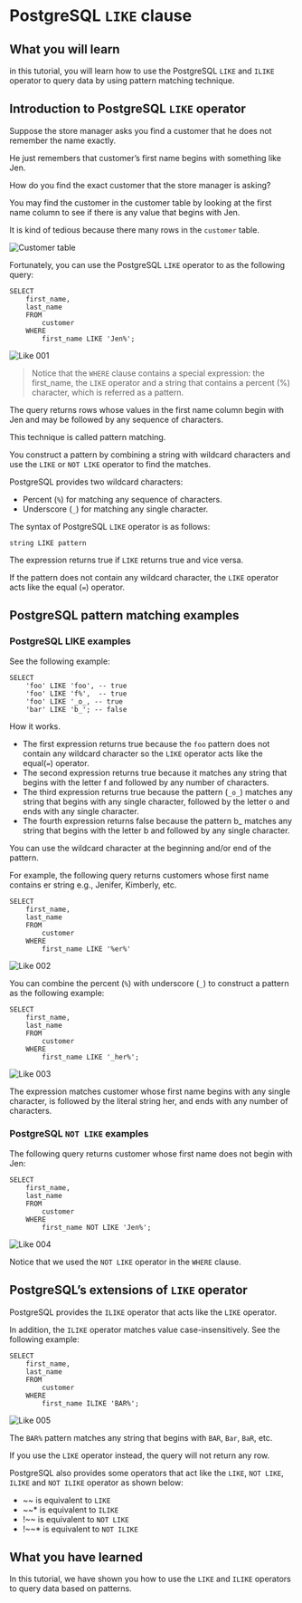 # PostgreSQL `LIKE` clause

## What you will learn

in this tutorial, you will learn how to use the PostgreSQL `LIKE` and `ILIKE` operator to query data by using pattern 
matching technique.

## Introduction to PostgreSQL `LIKE` operator

Suppose the store manager asks you find a customer that he does not remember the name exactly. 

He just remembers that customer’s first name begins with something like Jen. 

How do you find the exact customer that the store manager is asking? 

You may find the customer in the  customer table by looking at the first name column to see if there is any value that 
begins with Jen. 

It is kind of tedious because there many rows in the `customer` table.

![Customer table](../images/customer.png)

Fortunately, you can use the PostgreSQL `LIKE` operator to as the following query:

    SELECT
        first_name,
        last_name
        FROM
            customer
        WHERE
            first_name LIKE 'Jen%';
            
![Like 001](../images/like_001.png)

>Notice that the `WHERE` clause contains a special expression: the first_name, the `LIKE` operator and a string that 
>contains a percent (%) character, which is referred as a pattern.

The query returns rows whose values in the first name column begin with Jen and may be followed by any sequence of 
characters. 

This technique is called pattern matching.

You construct a pattern by combining a string with wildcard characters and use the `LIKE` or `NOT LIKE` operator to 
find the matches. 

PostgreSQL provides two wildcard characters:

- Percent (`%`)  for matching any sequence of characters.
- Underscore (`_`)  for matching any single character.

The syntax of PostgreSQL `LIKE` operator is as follows:

    string LIKE pattern
    
The expression returns true if `LIKE` returns true and vice versa.

If the pattern does not contain any wildcard character, the `LIKE` operator acts like the equal (`=`) operator.

## PostgreSQL pattern matching examples

### PostgreSQL LIKE examples

See the following example:

    SELECT
        'foo' LIKE 'foo', -- true
        'foo' LIKE 'f%',  -- true
        'foo' LIKE '_o_, -- true
        'bar' LIKE 'b_'; -- false
        
How it works.

- The first expression returns true because the `foo` pattern does not contain any wildcard character so the `LIKE` 
operator acts like the equal(`=`) operator.
- The second expression returns true because it matches any string that begins with the letter f and followed by any 
number of characters.
- The third expression returns true because the pattern (`_o_`) matches any string that begins with any single 
character, followed by the letter o and ends with any single character.
- The fourth expression returns false because the pattern  b_ matches any string that begins with the letter  b and 
followed by any single character.

You can use the wildcard character at the beginning and/or end of the pattern. 

For example, the following query returns customers whose first name contains  er string e.g., Jenifer, Kimberly, etc.

    SELECT
        first_name,
        last_name
        FROM
            customer
        WHERE
            first_name LIKE '%er%'
            
![Like 002](../images/like_002.png)

You can combine the percent (`%`) with underscore (`_`) to construct a pattern as the following example:

    SELECT
        first_name,
        last_name
        FROM
            customer
        WHERE
            first_name LIKE '_her%';
            
![Like 003](../images/like_003.png)

The expression matches customer whose first name begins with any single character, is followed by the literal string 
her, and ends with any number of characters.

### PostgreSQL `NOT LIKE` examples

The following query returns customer whose first name does not begin with Jen:

    SELECT
        first_name,
        last_name
        FROM
            customer
        WHERE
            first_name NOT LIKE 'Jen%';
            
![Like 004](../images/like_004.png)

Notice that we used the `NOT LIKE` operator in the `WHERE` clause.

## PostgreSQL’s extensions of `LIKE` operator

PostgreSQL provides the `ILIKE` operator that acts like the `LIKE` operator. 

In addition, the `ILIKE` operator matches value case-insensitively. See the following example:

    SELECT
        first_name,
        last_name
        FROM
            customer
        WHERE
            first_name ILIKE 'BAR%';
            
![Like 005](../images/like_005.png)

The `BAR%` pattern matches any string that begins with `BAR`, `Bar`, `BaR`, etc. 

If you use the `LIKE` operator instead, the query will not return any row.

PostgreSQL also provides some operators that act like the `LIKE`, `NOT LIKE`, `ILIKE` and `NOT ILIKE` operator as shown 
below:

- ~~ is equivalent to `LIKE`
- \~~* is equivalent to `ILIKE`
- !~~ is equivalent to `NOT LIKE`
- !~~* is equivalent to `NOT ILIKE`

## What you have learned

In this tutorial, we have shown you how to use the `LIKE` and `ILIKE` operators to query data based on patterns.